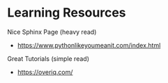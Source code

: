 # Learning Resources

Nice Sphinx Page (heavy read)
- https://www.pythonlikeyoumeanit.com/index.html

Great Tutorials (simple read)
- https://overiq.com/
